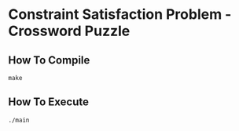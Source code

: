 # Constraint Satisfaction Problem - Crossword Puzzle
## How To Compile
`make`
## How To Execute
`./main`


